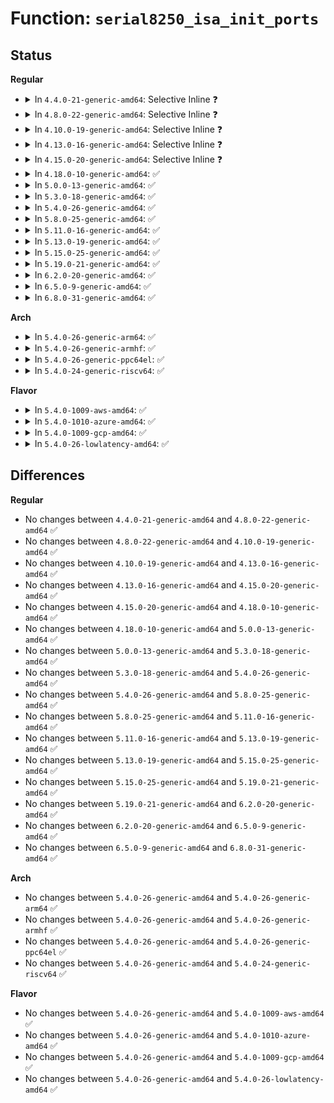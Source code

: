 # Function: <code>serial8250_isa_init_ports</code>

## Status
<b>Regular</b>
<ul>
<li>
<details>
<summary>In <code>4.4.0-21-generic-amd64</code>: Selective Inline ❓</summary>

```c
void serial8250_isa_init_ports()
```

```json
{
  "name": "serial8250_isa_init_ports",
  "collision_type": "Unique Static",
  "inline_type": "Selective",
  "funcs": [
    {
      "addr": 18446744071595257941,
      "name": "serial8250_isa_init_ports",
      "external": false,
      "loc": "drivers/tty/serial/8250/8250_core.c:500",
      "file": "drivers/tty/serial/8250/8250_core.c",
      "inline": "not declared, inlined",
      "caller_inline": [],
      "caller_func": [
        "drivers/tty/serial/8250/8250_core.c:early_serial_setup"
      ]
    }
  ],
  "symbols": [
    {
      "addr": 18446744071595257941,
      "name": "serial8250_isa_init_ports",
      "section": ".init.text",
      "bind": "STB_LOCAL",
      "size": 493
    }
  ]
}
```
</details>
</li>
<li>
<details>
<summary>In <code>4.8.0-22-generic-amd64</code>: Selective Inline ❓</summary>

```c
void serial8250_isa_init_ports()
```

```json
{
  "name": "serial8250_isa_init_ports",
  "collision_type": "Unique Static",
  "inline_type": "Selective",
  "funcs": [
    {
      "addr": 18446744071595439219,
      "name": "serial8250_isa_init_ports",
      "external": false,
      "loc": "drivers/tty/serial/8250/8250_core.c:500",
      "file": "drivers/tty/serial/8250/8250_core.c",
      "inline": "not declared, inlined",
      "caller_inline": [],
      "caller_func": [
        "drivers/tty/serial/8250/8250_core.c:early_serial_setup"
      ]
    }
  ],
  "symbols": [
    {
      "addr": 18446744071595439219,
      "name": "serial8250_isa_init_ports",
      "section": ".init.text",
      "bind": "STB_LOCAL",
      "size": 529
    }
  ]
}
```
</details>
</li>
<li>
<details>
<summary>In <code>4.10.0-19-generic-amd64</code>: Selective Inline ❓</summary>

```c
void serial8250_isa_init_ports()
```

```json
{
  "name": "serial8250_isa_init_ports",
  "collision_type": "Unique Static",
  "inline_type": "Selective",
  "funcs": [
    {
      "addr": 18446744071595691571,
      "name": "serial8250_isa_init_ports",
      "external": false,
      "loc": "drivers/tty/serial/8250/8250_core.c:500",
      "file": "drivers/tty/serial/8250/8250_core.c",
      "inline": "not declared, inlined",
      "caller_inline": [],
      "caller_func": [
        "drivers/tty/serial/8250/8250_core.c:early_serial_setup"
      ]
    }
  ],
  "symbols": [
    {
      "addr": 18446744071595691571,
      "name": "serial8250_isa_init_ports",
      "section": ".init.text",
      "bind": "STB_LOCAL",
      "size": 529
    }
  ]
}
```
</details>
</li>
<li>
<details>
<summary>In <code>4.13.0-16-generic-amd64</code>: Selective Inline ❓</summary>

```c
void serial8250_isa_init_ports()
```

```json
{
  "name": "serial8250_isa_init_ports",
  "collision_type": "Unique Static",
  "inline_type": "Selective",
  "funcs": [
    {
      "addr": 18446744071596616034,
      "name": "serial8250_isa_init_ports",
      "external": false,
      "loc": "drivers/tty/serial/8250/8250_core.c:500",
      "file": "drivers/tty/serial/8250/8250_core.c",
      "inline": "not declared, inlined",
      "caller_inline": [],
      "caller_func": [
        "drivers/tty/serial/8250/8250_core.c:early_serial_setup"
      ]
    }
  ],
  "symbols": [
    {
      "addr": 18446744071596616034,
      "name": "serial8250_isa_init_ports",
      "section": ".init.text",
      "bind": "STB_LOCAL",
      "size": 478
    }
  ]
}
```
</details>
</li>
<li>
<details>
<summary>In <code>4.15.0-20-generic-amd64</code>: Selective Inline ❓</summary>

```c
void serial8250_isa_init_ports()
```

```json
{
  "name": "serial8250_isa_init_ports",
  "collision_type": "Unique Static",
  "inline_type": "Selective",
  "funcs": [
    {
      "addr": 18446744071602946403,
      "name": "serial8250_isa_init_ports",
      "external": false,
      "loc": "drivers/tty/serial/8250/8250_core.c:499",
      "file": "drivers/tty/serial/8250/8250_core.c",
      "inline": "not declared, inlined",
      "caller_inline": [],
      "caller_func": [
        "drivers/tty/serial/8250/8250_core.c:early_serial_setup"
      ]
    }
  ],
  "symbols": [
    {
      "addr": 18446744071602946403,
      "name": "serial8250_isa_init_ports",
      "section": ".init.text",
      "bind": "STB_LOCAL",
      "size": 471
    }
  ]
}
```
</details>
</li>
<li>
<details>
<summary>In <code>4.18.0-10-generic-amd64</code>: ✅</summary>

```c
void serial8250_isa_init_ports()
```

```json
{
  "name": "serial8250_isa_init_ports",
  "collision_type": "Unique Static",
  "inline_type": "No",
  "funcs": [
    {
      "addr": 18446744071603119203,
      "name": "serial8250_isa_init_ports",
      "external": false,
      "loc": "drivers/tty/serial/8250/8250_core.c:499",
      "file": "drivers/tty/serial/8250/8250_core.c",
      "inline": "seen, unknown",
      "caller_inline": [],
      "caller_func": [
        "drivers/tty/serial/8250/8250_core.c:serial8250_init",
        "drivers/tty/serial/8250/8250_core.c:early_serial_setup",
        "drivers/tty/serial/8250/8250_core.c:univ8250_console_init"
      ]
    }
  ],
  "symbols": [
    {
      "addr": 18446744071603119203,
      "name": "serial8250_isa_init_ports",
      "section": ".init.text",
      "bind": "STB_LOCAL",
      "size": 466
    }
  ]
}
```
</details>
</li>
<li>
<details>
<summary>In <code>5.0.0-13-generic-amd64</code>: ✅</summary>

```c
void serial8250_isa_init_ports()
```

```json
{
  "name": "serial8250_isa_init_ports",
  "collision_type": "Unique Static",
  "inline_type": "No",
  "funcs": [
    {
      "addr": 18446744071604921921,
      "name": "serial8250_isa_init_ports",
      "external": false,
      "loc": "drivers/tty/serial/8250/8250_core.c:495",
      "file": "drivers/tty/serial/8250/8250_core.c",
      "inline": "seen, unknown",
      "caller_inline": [],
      "caller_func": [
        "drivers/tty/serial/8250/8250_core.c:serial8250_init",
        "drivers/tty/serial/8250/8250_core.c:early_serial_setup",
        "drivers/tty/serial/8250/8250_core.c:univ8250_console_init"
      ]
    }
  ],
  "symbols": [
    {
      "addr": 18446744071604921921,
      "name": "serial8250_isa_init_ports",
      "section": ".init.text",
      "bind": "STB_LOCAL",
      "size": 472
    }
  ]
}
```
</details>
</li>
<li>
<details>
<summary>In <code>5.3.0-18-generic-amd64</code>: ✅</summary>

```c
void serial8250_isa_init_ports()
```

```json
{
  "name": "serial8250_isa_init_ports",
  "collision_type": "Unique Static",
  "inline_type": "No",
  "funcs": [
    {
      "addr": 18446744071605030769,
      "name": "serial8250_isa_init_ports",
      "external": false,
      "loc": "drivers/tty/serial/8250/8250_core.c:496",
      "file": "drivers/tty/serial/8250/8250_core.c",
      "inline": "seen, unknown",
      "caller_inline": [],
      "caller_func": [
        "drivers/tty/serial/8250/8250_core.c:serial8250_init",
        "drivers/tty/serial/8250/8250_core.c:early_serial_setup",
        "drivers/tty/serial/8250/8250_core.c:univ8250_console_init"
      ]
    }
  ],
  "symbols": [
    {
      "addr": 18446744071605030769,
      "name": "serial8250_isa_init_ports",
      "section": ".init.text",
      "bind": "STB_LOCAL",
      "size": 470
    }
  ]
}
```
</details>
</li>
<li>
<details>
<summary>In <code>5.4.0-26-generic-amd64</code>: ✅</summary>

```c
void serial8250_isa_init_ports()
```

```json
{
  "name": "serial8250_isa_init_ports",
  "collision_type": "Unique Static",
  "inline_type": "No",
  "funcs": [
    {
      "addr": 18446744071605067380,
      "name": "serial8250_isa_init_ports",
      "external": false,
      "loc": "drivers/tty/serial/8250/8250_core.c:495",
      "file": "drivers/tty/serial/8250/8250_core.c",
      "inline": "seen, unknown",
      "caller_inline": [],
      "caller_func": [
        "drivers/tty/serial/8250/8250_core.c:serial8250_init",
        "drivers/tty/serial/8250/8250_core.c:early_serial_setup",
        "drivers/tty/serial/8250/8250_core.c:univ8250_console_init"
      ]
    }
  ],
  "symbols": [
    {
      "addr": 18446744071605067380,
      "name": "serial8250_isa_init_ports",
      "section": ".init.text",
      "bind": "STB_LOCAL",
      "size": 470
    }
  ]
}
```
</details>
</li>
<li>
<details>
<summary>In <code>5.8.0-25-generic-amd64</code>: ✅</summary>

```c
void serial8250_isa_init_ports()
```

```json
{
  "name": "serial8250_isa_init_ports",
  "collision_type": "Unique Static",
  "inline_type": "No",
  "funcs": [
    {
      "addr": 18446744071609356458,
      "name": "serial8250_isa_init_ports",
      "external": false,
      "loc": "drivers/tty/serial/8250/8250_core.c:495",
      "file": "drivers/tty/serial/8250/8250_core.c",
      "inline": "seen, unknown",
      "caller_inline": [],
      "caller_func": [
        "drivers/tty/serial/8250/8250_core.c:serial8250_init",
        "drivers/tty/serial/8250/8250_core.c:early_serial_setup",
        "drivers/tty/serial/8250/8250_core.c:univ8250_console_init"
      ]
    }
  ],
  "symbols": [
    {
      "addr": 18446744071609356458,
      "name": "serial8250_isa_init_ports",
      "section": ".init.text",
      "bind": "STB_LOCAL",
      "size": 467
    }
  ]
}
```
</details>
</li>
<li>
<details>
<summary>In <code>5.11.0-16-generic-amd64</code>: ✅</summary>

```c
void serial8250_isa_init_ports()
```

```json
{
  "name": "serial8250_isa_init_ports",
  "collision_type": "Unique Static",
  "inline_type": "No",
  "funcs": [
    {
      "addr": 18446744071612427635,
      "name": "serial8250_isa_init_ports",
      "external": false,
      "loc": "drivers/tty/serial/8250/8250_core.c:495",
      "file": "drivers/tty/serial/8250/8250_core.c",
      "inline": "seen, unknown",
      "caller_inline": [],
      "caller_func": [
        "drivers/tty/serial/8250/8250_core.c:serial8250_init",
        "drivers/tty/serial/8250/8250_core.c:early_serial_setup",
        "drivers/tty/serial/8250/8250_core.c:univ8250_console_init"
      ]
    }
  ],
  "symbols": [
    {
      "addr": 18446744071612427635,
      "name": "serial8250_isa_init_ports",
      "section": ".init.text",
      "bind": "STB_LOCAL",
      "size": 467
    }
  ]
}
```
</details>
</li>
<li>
<details>
<summary>In <code>5.13.0-19-generic-amd64</code>: ✅</summary>

```c
void serial8250_isa_init_ports()
```

```json
{
  "name": "serial8250_isa_init_ports",
  "collision_type": "Unique Static",
  "inline_type": "No",
  "funcs": [
    {
      "addr": 18446744071614568797,
      "name": "serial8250_isa_init_ports",
      "external": false,
      "loc": "drivers/tty/serial/8250/8250_core.c:495",
      "file": "drivers/tty/serial/8250/8250_core.c",
      "inline": "seen, unknown",
      "caller_inline": [],
      "caller_func": [
        "drivers/tty/serial/8250/8250_core.c:serial8250_init",
        "drivers/tty/serial/8250/8250_core.c:early_serial_setup",
        "drivers/tty/serial/8250/8250_core.c:univ8250_console_init"
      ]
    }
  ],
  "symbols": [
    {
      "addr": 18446744071614568797,
      "name": "serial8250_isa_init_ports",
      "section": ".init.text",
      "bind": "STB_LOCAL",
      "size": 467
    }
  ]
}
```
</details>
</li>
<li>
<details>
<summary>In <code>5.15.0-25-generic-amd64</code>: ✅</summary>

```c
void serial8250_isa_init_ports()
```

```json
{
  "name": "serial8250_isa_init_ports",
  "collision_type": "Unique Static",
  "inline_type": "No",
  "funcs": [
    {
      "addr": 18446744071615523360,
      "name": "serial8250_isa_init_ports",
      "external": false,
      "loc": "drivers/tty/serial/8250/8250_core.c:485",
      "file": "drivers/tty/serial/8250/8250_core.c",
      "inline": "seen, unknown",
      "caller_inline": [],
      "caller_func": [
        "drivers/tty/serial/8250/8250_core.c:serial8250_init",
        "drivers/tty/serial/8250/8250_core.c:early_serial_setup",
        "drivers/tty/serial/8250/8250_core.c:univ8250_console_init"
      ]
    }
  ],
  "symbols": [
    {
      "addr": 18446744071615523360,
      "name": "serial8250_isa_init_ports",
      "section": ".init.text",
      "bind": "STB_LOCAL",
      "size": 655
    }
  ]
}
```
</details>
</li>
<li>
<details>
<summary>In <code>5.19.0-21-generic-amd64</code>: ✅</summary>

```c
void serial8250_isa_init_ports()
```

```json
{
  "name": "serial8250_isa_init_ports",
  "collision_type": "Unique Static",
  "inline_type": "No",
  "funcs": [
    {
      "addr": 18446744071617327960,
      "name": "serial8250_isa_init_ports",
      "external": false,
      "loc": "drivers/tty/serial/8250/8250_core.c:484",
      "file": "drivers/tty/serial/8250/8250_core.c",
      "inline": "seen, unknown",
      "caller_inline": [],
      "caller_func": [
        "drivers/tty/serial/8250/8250_core.c:serial8250_init",
        "drivers/tty/serial/8250/8250_core.c:early_serial_setup",
        "drivers/tty/serial/8250/8250_core.c:univ8250_console_init"
      ]
    }
  ],
  "symbols": [
    {
      "addr": 18446744071617327960,
      "name": "serial8250_isa_init_ports",
      "section": ".init.text",
      "bind": "STB_LOCAL",
      "size": 676
    }
  ]
}
```
</details>
</li>
<li>
<details>
<summary>In <code>6.2.0-20-generic-amd64</code>: ✅</summary>

```c
void serial8250_isa_init_ports()
```

```json
{
  "name": "serial8250_isa_init_ports",
  "collision_type": "Unique Static",
  "inline_type": "No",
  "funcs": [
    {
      "addr": 18446744071628054096,
      "name": "serial8250_isa_init_ports",
      "external": false,
      "loc": "drivers/tty/serial/8250/8250_core.c:491",
      "file": "drivers/tty/serial/8250/8250_core.c",
      "inline": "seen, unknown",
      "caller_inline": [],
      "caller_func": [
        "drivers/tty/serial/8250/8250_core.c:serial8250_init",
        "drivers/tty/serial/8250/8250_core.c:early_serial_setup",
        "drivers/tty/serial/8250/8250_core.c:univ8250_console_init"
      ]
    }
  ],
  "symbols": [
    {
      "addr": 18446744071628054096,
      "name": "serial8250_isa_init_ports",
      "section": ".init.text",
      "bind": "STB_LOCAL",
      "size": 802
    }
  ]
}
```
</details>
</li>
<li>
<details>
<summary>In <code>6.5.0-9-generic-amd64</code>: ✅</summary>

```c
void serial8250_isa_init_ports()
```

```json
{
  "name": "serial8250_isa_init_ports",
  "collision_type": "Unique Static",
  "inline_type": "No",
  "funcs": [
    {
      "addr": 18446744071619820352,
      "name": "serial8250_isa_init_ports",
      "external": false,
      "loc": "drivers/tty/serial/8250/8250_core.c:520",
      "file": "drivers/tty/serial/8250/8250_core.c",
      "inline": "seen, unknown",
      "caller_inline": [],
      "caller_func": [
        "drivers/tty/serial/8250/8250_core.c:serial8250_init",
        "drivers/tty/serial/8250/8250_core.c:early_serial_setup",
        "drivers/tty/serial/8250/8250_core.c:univ8250_console_init"
      ]
    }
  ],
  "symbols": [
    {
      "addr": 18446744071619820352,
      "name": "serial8250_isa_init_ports",
      "section": ".init.text",
      "bind": "STB_LOCAL",
      "size": 636
    }
  ]
}
```
</details>
</li>
<li>
<details>
<summary>In <code>6.8.0-31-generic-amd64</code>: ✅</summary>

```c
void serial8250_isa_init_ports()
```

```json
{
  "name": "serial8250_isa_init_ports",
  "collision_type": "Unique Static",
  "inline_type": "No",
  "funcs": [
    {
      "addr": 18446744071622129056,
      "name": "serial8250_isa_init_ports",
      "external": false,
      "loc": "drivers/tty/serial/8250/8250_core.c:520",
      "file": "drivers/tty/serial/8250/8250_core.c",
      "inline": "seen, unknown",
      "caller_inline": [],
      "caller_func": [
        "drivers/tty/serial/8250/8250_core.c:serial8250_init",
        "drivers/tty/serial/8250/8250_core.c:early_serial_setup",
        "drivers/tty/serial/8250/8250_core.c:univ8250_console_init"
      ]
    }
  ],
  "symbols": [
    {
      "addr": 18446744071622129056,
      "name": "serial8250_isa_init_ports",
      "section": ".init.text",
      "bind": "STB_LOCAL",
      "size": 636
    }
  ]
}
```
</details>
</li>
</ul>
<b>Arch</b>
<ul>
<li>
<details>
<summary>In <code>5.4.0-26-generic-arm64</code>: ✅</summary>

```c
void serial8250_isa_init_ports()
```

```json
{
  "name": "serial8250_isa_init_ports",
  "collision_type": "Unique Static",
  "inline_type": "No",
  "funcs": [
    {
      "addr": 18446603336511210368,
      "name": "serial8250_isa_init_ports",
      "external": false,
      "loc": "drivers/tty/serial/8250/8250_core.c:495",
      "file": "drivers/tty/serial/8250/8250_core.c",
      "inline": "seen, unknown",
      "caller_inline": [],
      "caller_func": [
        "drivers/tty/serial/8250/8250_core.c:serial8250_init",
        "drivers/tty/serial/8250/8250_core.c:early_serial_setup",
        "drivers/tty/serial/8250/8250_core.c:univ8250_console_init"
      ]
    }
  ],
  "symbols": [
    {
      "addr": 18446603336511210368,
      "name": "serial8250_isa_init_ports",
      "section": ".init.text",
      "bind": "STB_LOCAL",
      "size": 284
    }
  ]
}
```
</details>
</li>
<li>
<details>
<summary>In <code>5.4.0-26-generic-armhf</code>: ✅</summary>

```c
void serial8250_isa_init_ports()
```

```json
{
  "name": "serial8250_isa_init_ports",
  "collision_type": "Unique Static",
  "inline_type": "No",
  "funcs": [
    {
      "addr": 3243854944,
      "name": "serial8250_isa_init_ports",
      "external": false,
      "loc": "drivers/tty/serial/8250/8250_core.c:495",
      "file": "drivers/tty/serial/8250/8250_core.c",
      "inline": "seen, unknown",
      "caller_inline": [],
      "caller_func": [
        "drivers/tty/serial/8250/8250_core.c:serial8250_init",
        "drivers/tty/serial/8250/8250_core.c:early_serial_setup",
        "drivers/tty/serial/8250/8250_core.c:univ8250_console_init"
      ]
    }
  ],
  "symbols": [
    {
      "addr": 3243854944,
      "name": "serial8250_isa_init_ports",
      "section": ".init.text",
      "bind": "STB_LOCAL",
      "size": 272
    }
  ]
}
```
</details>
</li>
<li>
<details>
<summary>In <code>5.4.0-26-generic-ppc64el</code>: ✅</summary>

```c
void serial8250_isa_init_ports()
```

```json
{
  "name": "serial8250_isa_init_ports",
  "collision_type": "Unique Static",
  "inline_type": "No",
  "funcs": [
    {
      "addr": 13835058055302772972,
      "name": "serial8250_isa_init_ports",
      "external": false,
      "loc": "drivers/tty/serial/8250/8250_core.c:495",
      "file": "drivers/tty/serial/8250/8250_core.c",
      "inline": "seen, unknown",
      "caller_inline": [],
      "caller_func": [
        "drivers/tty/serial/8250/8250_core.c:serial8250_init",
        "drivers/tty/serial/8250/8250_core.c:early_serial_setup",
        "drivers/tty/serial/8250/8250_core.c:univ8250_console_init"
      ]
    }
  ],
  "symbols": [
    {
      "addr": 13835058055302772972,
      "name": "serial8250_isa_init_ports",
      "section": ".init.text",
      "bind": "STB_LOCAL",
      "size": 392
    }
  ]
}
```
</details>
</li>
<li>
<details>
<summary>In <code>5.4.0-24-generic-riscv64</code>: ✅</summary>

```c
void serial8250_isa_init_ports()
```

```json
{
  "name": "serial8250_isa_init_ports",
  "collision_type": "Unique Static",
  "inline_type": "No",
  "funcs": [
    {
      "addr": 18446743936270790820,
      "name": "serial8250_isa_init_ports",
      "external": false,
      "loc": "drivers/tty/serial/8250/8250_core.c:495",
      "file": "drivers/tty/serial/8250/8250_core.c",
      "inline": "seen, unknown",
      "caller_inline": [],
      "caller_func": [
        "drivers/tty/serial/8250/8250_core.c:serial8250_init",
        "drivers/tty/serial/8250/8250_core.c:early_serial_setup",
        "drivers/tty/serial/8250/8250_core.c:univ8250_console_init"
      ]
    }
  ],
  "symbols": [
    {
      "addr": 18446743936270790820,
      "name": "serial8250_isa_init_ports",
      "section": ".init.text",
      "bind": "STB_LOCAL",
      "size": 288
    }
  ]
}
```
</details>
</li>
</ul>
<b>Flavor</b>
<ul>
<li>
<details>
<summary>In <code>5.4.0-1009-aws-amd64</code>: ✅</summary>

```c
void serial8250_isa_init_ports()
```

```json
{
  "name": "serial8250_isa_init_ports",
  "collision_type": "Unique Static",
  "inline_type": "No",
  "funcs": [
    {
      "addr": 18446744071604967003,
      "name": "serial8250_isa_init_ports",
      "external": false,
      "loc": "drivers/tty/serial/8250/8250_core.c:495",
      "file": "drivers/tty/serial/8250/8250_core.c",
      "inline": "seen, unknown",
      "caller_inline": [],
      "caller_func": [
        "drivers/tty/serial/8250/8250_core.c:serial8250_init",
        "drivers/tty/serial/8250/8250_core.c:early_serial_setup",
        "drivers/tty/serial/8250/8250_core.c:univ8250_console_init"
      ]
    }
  ],
  "symbols": [
    {
      "addr": 18446744071604967003,
      "name": "serial8250_isa_init_ports",
      "section": ".init.text",
      "bind": "STB_LOCAL",
      "size": 470
    }
  ]
}
```
</details>
</li>
<li>
<details>
<summary>In <code>5.4.0-1010-azure-amd64</code>: ✅</summary>

```c
void serial8250_isa_init_ports()
```

```json
{
  "name": "serial8250_isa_init_ports",
  "collision_type": "Unique Static",
  "inline_type": "No",
  "funcs": [
    {
      "addr": 18446744071604931338,
      "name": "serial8250_isa_init_ports",
      "external": false,
      "loc": "drivers/tty/serial/8250/8250_core.c:495",
      "file": "drivers/tty/serial/8250/8250_core.c",
      "inline": "seen, unknown",
      "caller_inline": [],
      "caller_func": [
        "drivers/tty/serial/8250/8250_core.c:serial8250_init",
        "drivers/tty/serial/8250/8250_core.c:early_serial_setup",
        "drivers/tty/serial/8250/8250_core.c:univ8250_console_init"
      ]
    }
  ],
  "symbols": [
    {
      "addr": 18446744071604931338,
      "name": "serial8250_isa_init_ports",
      "section": ".init.text",
      "bind": "STB_LOCAL",
      "size": 470
    }
  ]
}
```
</details>
</li>
<li>
<details>
<summary>In <code>5.4.0-1009-gcp-amd64</code>: ✅</summary>

```c
void serial8250_isa_init_ports()
```

```json
{
  "name": "serial8250_isa_init_ports",
  "collision_type": "Unique Static",
  "inline_type": "No",
  "funcs": [
    {
      "addr": 18446744071605047703,
      "name": "serial8250_isa_init_ports",
      "external": false,
      "loc": "drivers/tty/serial/8250/8250_core.c:495",
      "file": "drivers/tty/serial/8250/8250_core.c",
      "inline": "seen, unknown",
      "caller_inline": [],
      "caller_func": [
        "drivers/tty/serial/8250/8250_core.c:serial8250_init",
        "drivers/tty/serial/8250/8250_core.c:early_serial_setup",
        "drivers/tty/serial/8250/8250_core.c:univ8250_console_init"
      ]
    }
  ],
  "symbols": [
    {
      "addr": 18446744071605047703,
      "name": "serial8250_isa_init_ports",
      "section": ".init.text",
      "bind": "STB_LOCAL",
      "size": 470
    }
  ]
}
```
</details>
</li>
<li>
<details>
<summary>In <code>5.4.0-26-lowlatency-amd64</code>: ✅</summary>

```c
void serial8250_isa_init_ports()
```

```json
{
  "name": "serial8250_isa_init_ports",
  "collision_type": "Unique Static",
  "inline_type": "No",
  "funcs": [
    {
      "addr": 18446744071605071574,
      "name": "serial8250_isa_init_ports",
      "external": false,
      "loc": "drivers/tty/serial/8250/8250_core.c:495",
      "file": "drivers/tty/serial/8250/8250_core.c",
      "inline": "seen, unknown",
      "caller_inline": [],
      "caller_func": [
        "drivers/tty/serial/8250/8250_core.c:serial8250_init",
        "drivers/tty/serial/8250/8250_core.c:early_serial_setup",
        "drivers/tty/serial/8250/8250_core.c:univ8250_console_init"
      ]
    }
  ],
  "symbols": [
    {
      "addr": 18446744071605071574,
      "name": "serial8250_isa_init_ports",
      "section": ".init.text",
      "bind": "STB_LOCAL",
      "size": 470
    }
  ]
}
```
</details>
</li>
</ul>

## Differences
<b>Regular</b>
<ul>
<li>
No changes between <code>4.4.0-21-generic-amd64</code> and <code>4.8.0-22-generic-amd64</code> ✅
</li>
<li>
No changes between <code>4.8.0-22-generic-amd64</code> and <code>4.10.0-19-generic-amd64</code> ✅
</li>
<li>
No changes between <code>4.10.0-19-generic-amd64</code> and <code>4.13.0-16-generic-amd64</code> ✅
</li>
<li>
No changes between <code>4.13.0-16-generic-amd64</code> and <code>4.15.0-20-generic-amd64</code> ✅
</li>
<li>
No changes between <code>4.15.0-20-generic-amd64</code> and <code>4.18.0-10-generic-amd64</code> ✅
</li>
<li>
No changes between <code>4.18.0-10-generic-amd64</code> and <code>5.0.0-13-generic-amd64</code> ✅
</li>
<li>
No changes between <code>5.0.0-13-generic-amd64</code> and <code>5.3.0-18-generic-amd64</code> ✅
</li>
<li>
No changes between <code>5.3.0-18-generic-amd64</code> and <code>5.4.0-26-generic-amd64</code> ✅
</li>
<li>
No changes between <code>5.4.0-26-generic-amd64</code> and <code>5.8.0-25-generic-amd64</code> ✅
</li>
<li>
No changes between <code>5.8.0-25-generic-amd64</code> and <code>5.11.0-16-generic-amd64</code> ✅
</li>
<li>
No changes between <code>5.11.0-16-generic-amd64</code> and <code>5.13.0-19-generic-amd64</code> ✅
</li>
<li>
No changes between <code>5.13.0-19-generic-amd64</code> and <code>5.15.0-25-generic-amd64</code> ✅
</li>
<li>
No changes between <code>5.15.0-25-generic-amd64</code> and <code>5.19.0-21-generic-amd64</code> ✅
</li>
<li>
No changes between <code>5.19.0-21-generic-amd64</code> and <code>6.2.0-20-generic-amd64</code> ✅
</li>
<li>
No changes between <code>6.2.0-20-generic-amd64</code> and <code>6.5.0-9-generic-amd64</code> ✅
</li>
<li>
No changes between <code>6.5.0-9-generic-amd64</code> and <code>6.8.0-31-generic-amd64</code> ✅
</li>
</ul>
<b>Arch</b>
<ul>
<li>
No changes between <code>5.4.0-26-generic-amd64</code> and <code>5.4.0-26-generic-arm64</code> ✅
</li>
<li>
No changes between <code>5.4.0-26-generic-amd64</code> and <code>5.4.0-26-generic-armhf</code> ✅
</li>
<li>
No changes between <code>5.4.0-26-generic-amd64</code> and <code>5.4.0-26-generic-ppc64el</code> ✅
</li>
<li>
No changes between <code>5.4.0-26-generic-amd64</code> and <code>5.4.0-24-generic-riscv64</code> ✅
</li>
</ul>
<b>Flavor</b>
<ul>
<li>
No changes between <code>5.4.0-26-generic-amd64</code> and <code>5.4.0-1009-aws-amd64</code> ✅
</li>
<li>
No changes between <code>5.4.0-26-generic-amd64</code> and <code>5.4.0-1010-azure-amd64</code> ✅
</li>
<li>
No changes between <code>5.4.0-26-generic-amd64</code> and <code>5.4.0-1009-gcp-amd64</code> ✅
</li>
<li>
No changes between <code>5.4.0-26-generic-amd64</code> and <code>5.4.0-26-lowlatency-amd64</code> ✅
</li>
</ul>
